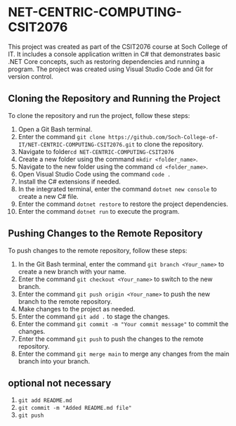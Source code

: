 # NET-CENTRIC-COMPUTING-CSIT2076
This project was created as part of the CSIT2076 course at Soch College of IT. It includes a console application written in C# that demonstrates basic .NET Core concepts, such as restoring dependencies and running a program. The project was created using Visual Studio Code and Git for version control.

## Cloning the Repository and Running the Project

To clone the repository and run the project, follow these steps:

1. Open a Git Bash terminal.
2. Enter the command `git clone https://github.com/Soch-College-of-IT/NET-CENTRIC-COMPUTING-CSIT2076.git` to clone the repository.
3. Navigate to folder`cd NET-CENTRIC-COMPUTING-CSIT2076`
4. Create a new folder using the command `mkdir <folder_name>`.
5. Navigate to the new folder using the command `cd <folder_name>`.
6. Open Visual Studio Code using the command `code .`
7. Install the C# extensions if needed.
8. In the integrated terminal, enter the command `dotnet new console` to create a new C# file.
9. Enter the command `dotnet restore` to restore the project dependencies.
10. Enter the command `dotnet run` to execute the program.
## Pushing Changes to the Remote Repository

To push changes to the remote repository, follow these steps:

1. In the Git Bash terminal, enter the command `git branch <Your_name>` to create a new branch with your name.
2. Enter the command `git checkout <Your_name>` to switch to the new branch.
3. Enter the command `git push origin <Your_name>` to push the new branch to the remote repository.
4. Make changes to the project as needed.
5. Enter the command `git add .` to stage the changes.
6. Enter the command `git commit -m "Your commit message"` to commit the changes.
7. Enter the command `git push` to push the changes to the remote repository.
8. Enter the command `git merge main` to merge any changes from the main branch into your branch.

## optional not necessary

1. `git add README.md`
2. `git commit -m "Added README.md file"`
3. `git push`
